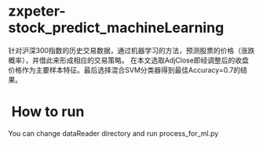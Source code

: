 # zxpeter-stock_predict_machineLearning
针对沪深300指数的历史交易数据，通过机器学习的方法，预测股票的价格（涨跌概率），并借此来形成相应的交易策略。
在本文选取AdjClose即经调整后的收盘价格作为主要样本特征。最后选择混合SVM分类器得到最佳Accuracy=0.7的结果。

#  How to run
You can change dataReader directory and run process_for_ml.py 

